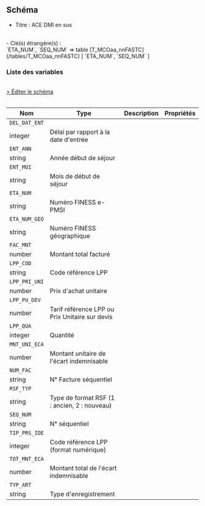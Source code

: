 ## Schéma

- Titre : ACE DMI en sus
<br />
- Clé(s) étrangère(s) : <br />
`ETA_NUM`, `SEQ_NUM` => table [T_MCOaa_nnFASTC](/tables/T_MCOaa_nnFASTC) [ `ETA_NUM`, `SEQ_NUM` ]<br />

### Liste des variables
<br />
<div>
    <a href="https://gitlab.com/healthdatahub/schema-snds/edit/master/schemas/PMSI/PMSI%20MCO/T_MCOaa_nnFPSTC.json"  
    arget="_blank" rel="noopener noreferrer">> Éditer le schéma</a>
    <OutboundLink />
</div>
<br />

Nom|Type|Description|Propriétés
-|-|-|-
`DEL_DAT_ENT`|
integer|Délai par rapport à la date d&#x27;entrée||
`ENT_ANN`|
string|Année début de séjour||
`ENT_MOI`|
string|Mois de début de séjour||
`ETA_NUM`|
string|Numéro FINESS e-PMSI||
`ETA_NUM_GEO`|
string|Numéro FINESS géographique||
`FAC_MNT`|
number|Montant total facturé||
`LPP_COD`|
string|Code référence LPP||
`LPP_PRI_UNI`|
number|Prix d&#x27;achat unitaire||
`LPP_PU_DEV`|
number|Tarif référence LPP ou Prix Unitaire sur devis||
`LPP_QUA`|
integer|Quantité||
`MNT_UNI_ECA`|
number|Montant unitaire de l&#x27;écart indemnisable||
`NUM_FAC`|
string|N° Facture séquentiel||
`RSF_TYP`|
string|Type de format RSF (1 : ancien, 2 : nouveau)||
`SEQ_NUM`|
string|N° séquentiel||
`TIP_PRS_IDE`|
integer|Code référence LPP (format numérique)||
`TOT_MNT_ECA`|
number|Montant total de l&#x27;écart indemnisable||
`TYP_ART`|
string|Type d&#x27;enregistrement||

